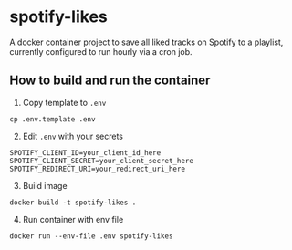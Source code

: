 # spotify-likes
A docker container project to save all liked tracks on Spotify to a playlist, currently configured to run hourly via a cron job.

## How to build and run the container
1. Copy template to `.env`
```
cp .env.template .env
```
2. Edit `.env` with your secrets
```
SPOTIFY_CLIENT_ID=your_client_id_here
SPOTIFY_CLIENT_SECRET=your_client_secret_here
SPOTIFY_REDIRECT_URI=your_redirect_uri_here
```
3. Build image
```
docker build -t spotify-likes .
```
4. Run container with env file
```
docker run --env-file .env spotify-likes
```
